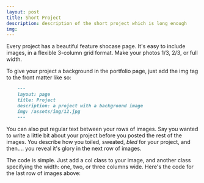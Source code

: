 ```yaml
---
layout: post
title: Short Project
description: description of the short project which is long enough
img:
---
```


Every project has a beautiful feature shocase page. It's easy to include images, in a flexible 3-column grid format. Make your photos 1/3, 2/3, or full width.

To give your project a background in the portfolio page, just add the img tag to the front matter like so:

```markdown
    ---
    layout: page
    title: Project
    description: a project with a background image
    img: /assets/img/12.jpg
    ---
```

You can also put regular text between your rows of images. Say you wanted to write a little bit about your project before you posted the rest of the images. You describe how you toiled, sweated, *bled* for your project, and then.... you reveal it's glory in the next row of images.

The code is simple. Just add a col class to your image, and another class specifying the width: one, two, or three columns wide. Here's the code for the last row of images above:
